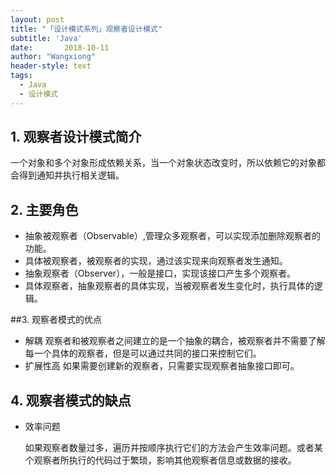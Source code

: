 ```yaml
---
layout: post
title: "「设计模式系列」观察者设计模式"
subtitle: 'Java'
date:       2018-10-11
author: "Wangxiong"
header-style: text
tags:
  - Java
  - 设计模式
---
```

## 1. 观察者设计模式简介

一个对象和多个对象形成依赖关系，当一个对象状态改变时，所以依赖它的对象都会得到通知并执行相关逻辑。

## 2. 主要角色

- 抽象被观察者（Observable）,管理众多观察者，可以实现添加删除观察者的功能。
- 具体被观察者，被观察者的实现，通过该实现来向观察者发生通知。
- 抽象观察者（Observer），一般是接口，实现该接口产生多个观察者。
- 具体观察者，抽象观察者的具体实现，当被观察者发生变化时，执行具体的逻辑。

##3. 观察者模式的优点
- 解耦
  观察者和被观察者之间建立的是一个抽象的耦合，被观察者并不需要了解每一个具体的观察者，但是可以通过共同的接口来控制它们。
- 扩展性高
  如果需要创建新的观察者，只需要实现观察者抽象接口即可。

## 4. 观察者模式的缺点

- 效率问题

  如果观察者数量过多，遍历并按顺序执行它们的方法会产生效率问题。或者某个观察者所执行的代码过于繁琐，影响其他观察者信息或数据的接收。

